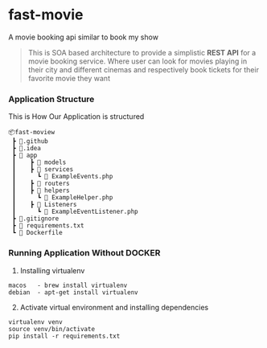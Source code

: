 # fast-movie
A movie booking api similar to book my show

> This is SOA based architecture to provide a simplistic 
> **REST API**  for a movie booking service. Where user can look for 
> movies playing in their city and different cinemas and 
> respectively book tickets for their favorite movie they want




### Application Structure
This is How Our Application is structured
```
📦fast-moview
 ┣ 📂.github
 ┣ 📂.idea
 ┣ 📂 app
 ┃    ┣ 📂 models
 ┃    ┣ 📂 services
 ┃      ┗ 📜 ExampleEvents.php
 ┃    ┣ 📂 routers
 ┃    ┣ 📂 helpers
 ┃      ┗ 📜 ExampleHelper.php
 ┃    ┣ 📂 Listeners
 ┃      ┗ 📜 ExampleEventListener.php
 ┣ 📜.gitignore
 ┣ 📜 requirements.txt
 ┗ 📜 Dockerfile
```


### Running Application Without DOCKER
1.  Installing virtualenv 

```shell
macos   - brew install virtualenv
debian  - apt-get install virtualenv
```
2.  Activate virtual environment and installing dependencies
```shell
virtualenv venv
source venv/bin/activate
pip install -r requirements.txt
```




